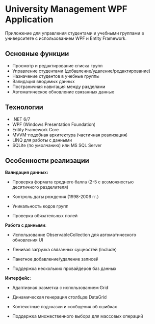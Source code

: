 # University Management WPF Application

Приложение для управления студентами и учебными группами в университете с использованием WPF и Entity Framework.

## Основные функции

- Просмотр и редактирование списка групп
- Управление студентами (добавление/удаление/редактирование)
- Назначение студентов в учебные группы
- Валидация вводимых данных
- Постраничная навигация между разделами
- Автоматическое обновление связанных данных

## Технологии

- .NET 6/7
- WPF (Windows Presentation Foundation)
- Entity Framework Core
- MVVM-подобная архитектура (частичная реализация)
- LINQ для работы с данными
- SQLite (по умолчанию) или MS SQL Server

## Особенности реализации
**Валидация данных:**

- Проверка формата среднего балла (2-5 с возможностью десятичного разделителя)

- Контроль даты рождения (1998-2006 гг.)

- Уникальность кодов групп

- Проверка обязательных полей

**Работа с данными:**

- Использование ObservableCollection для автоматического обновления UI

- Ленивая загрузка связанных сущностей (Include)

- Пакетное добавление/удаление записей

- Поддержка нескольких провайдеров баз данных

**Интерфейс:**

- Адаптивная разметка с использованием Grid

- Динамическая генерация столбцов DataGrid

- Контекстные подсказки и сообщения об ошибках

- Поддержка множественного выбора для массовых операций
